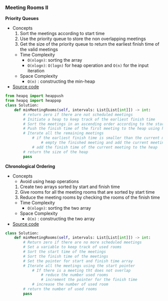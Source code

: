 ### Meeting Rooms II
**Priority Queues**
- Concepts
    1. Sort the meetings according to start time 
    2. Use the priority queue to store the non overlapping meetings
    3. Get the size of the priority queue to return the earliest finish time of the valid meetings
    - Time Complexity
        - `O(nlogn)`: sorting the array 
        - `O(nlogn)`: `O(logn)` for heap operation and `O(n)` for the input iteration
    - Space Complexity
        - `O(n)` : constructing the min-heap
- [Source code](source/Priority.py)
```python
from heapq import heappush
from heapq import heappop
class Solution:
    def minMeetingRooms(self, intervals: List[List[int]]) -> int:
        # return zero if there are not scheduled meetings
        # Initiate a heap to keep track of the earliest finish time
        # Sort the meetings in an ascending order according to the start time
        # Push the finish time of the first meeting to the heap using heapq.heapush(list, value)
        # Iterate all the remaining meetings
            # if the earliest finish time is smaller than the current meeting
                # empty the finished meeting and add the current meeting
            # add the finish time of the current meeting to the heap
        # return the size of the heap
        pass
```

**Chronological Ordering**
- Concepts 
    - Avoid using heap operations
    1. Create two arrays sorted by start and finish time 
    1. Give rooms for all the meeting rooms that are sorted by start time  
    1. Reduce the meeting rooms by checking the rooms of the finish time
    - Time Complexity
        - `O(nlogn)`: sorting the two array 
    - Space Complexity
        - `O(n)` : constructing the two array
- [Source code](source/Chronological.py)
````python
class Solution:
    def minMeetingRooms(self, intervals: List[List[int]]) -> int:
        # Return zero if there are no more scheduled meetings
        # Set a variable to keep track of used rooms
        # Sort the start time of the meetings
        # Sort the finish time of the meetings
        # Set the pointer for start and finish time array
        # Iterate all the meetings using the start pointer
            # If there is a meeting tht does not overlap
                # reduce the number used rooms
                # increment the pointer for the finish time
            # increase the number of used room
        # return the number of used rooms
        pass
````
